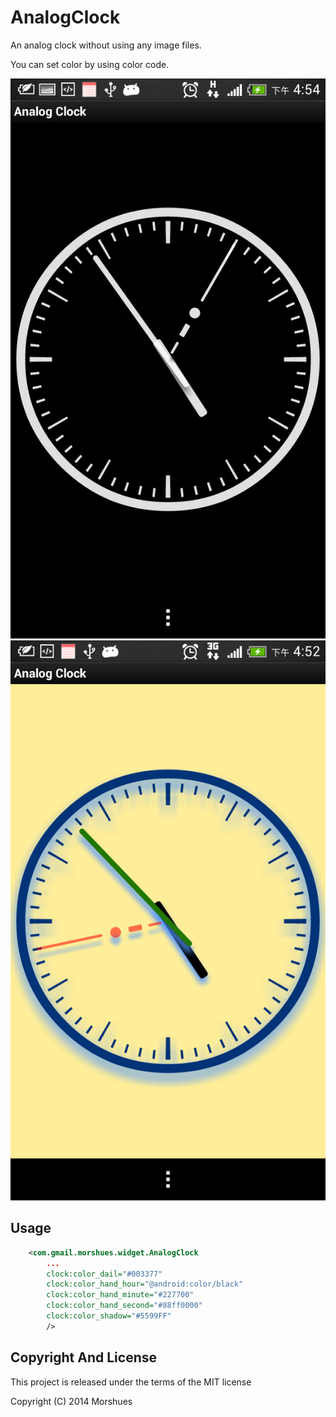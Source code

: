 AnalogClock
===========

An analog clock without using any image files.

You can set color by using color code.

![Default](screenshot/default.png) ![With Color](screenshot/color.png)

## Usage

```XML
    <com.gmail.morshues.widget.AnalogClock 
    	...
	    clock:color_dail="#003377"
	    clock:color_hand_hour="@android:color/black"
	    clock:color_hand_minute="#227700"
	    clock:color_hand_second="#88ff0000"
	    clock:color_shadow="#5599FF"
		/>
```

## Copyright And License

This project is released under the terms of the MIT license

Copyright (C) 2014 Morshues